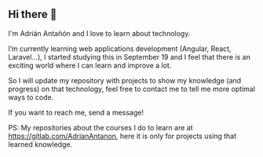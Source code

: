 ## Hi there 👋

I'm Adrián Antañón and I love to learn about technology.

I’m currently learning web applications development (Angular, React, Laravel...), I started studying this in September 19 and I feel that there is an exciting world where I can learn and improve a lot.

So I will update my repository with projects to show my knowledge (and progress) on that technology, feel free to contact me to tell me more optimal ways to code.

If you want to reach me, send a message!

PS: My repositories about the courses I do to learn are at https://gitlab.com/AdrianAntanon, here it is only for projects using that learned knowledge.

<!--
**Adri-Antanon/Adri-Antanon** is a ✨ _special_ ✨ repository because its `README.md` (this file) appears on your GitHub profile.

Here are some ideas to get you started:

- 🔭 I’m currently working on ...
- 🌱 I’m currently learning ...
- 👯 I’m looking to collaborate on ...
- 🤔 I’m looking for help with ...
- 💬 Ask me about ...
- 📫 How to reach me: ...
- 😄 Pronouns: ...
- ⚡ Fun fact: ...
-->
